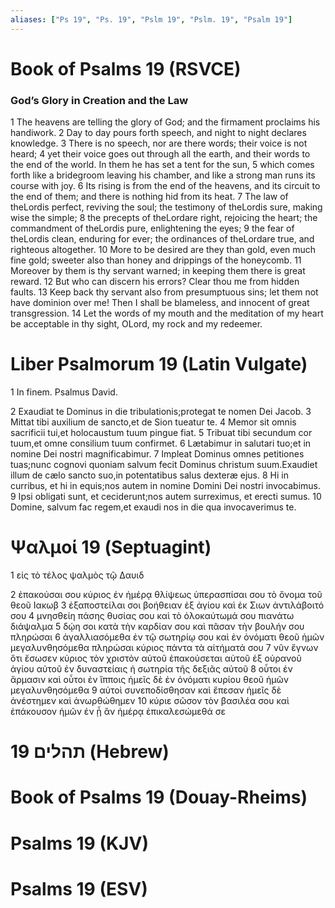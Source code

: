 ```yaml
---
aliases: ["Ps 19", "Ps. 19", "Pslm 19", "Pslm. 19", "Psalm 19"]
---
```



# Book of Psalms 19 (RSVCE)

### God’s Glory in Creation and the Law
1 The heavens are telling the glory of God; and the firmament proclaims his handiwork.
2 Day to day pours forth speech, and night to night declares knowledge.
3 There is no speech, nor are there words; their voice is not heard;
4 yet their voice goes out through all the earth, and their words to the end of the world. In them he has set a tent for the sun,
5 which comes forth like a bridegroom leaving his chamber, and like a strong man runs its course with joy.
6 Its rising is from the end of the heavens, and its circuit to the end of them; and there is nothing hid from its heat.
7 The law of theLordis perfect, reviving the soul; the testimony of theLordis sure, making wise the simple;
8 the precepts of theLordare right, rejoicing the heart; the commandment of theLordis pure, enlightening the eyes;
9 the fear of theLordis clean, enduring for ever; the ordinances of theLordare true, and righteous altogether.
10 More to be desired are they than gold, even much fine gold; sweeter also than honey and drippings of the honeycomb.
11 Moreover by them is thy servant warned; in keeping them there is great reward.
12 But who can discern his errors? Clear thou me from hidden faults.
13 Keep back thy servant also from presumptuous sins; let them not have dominion over me! Then I shall be blameless, and innocent of great transgression.
14 Let the words of my mouth and the meditation of my heart be acceptable in thy sight, OLord, my rock and my redeemer.


# Liber Psalmorum 19 (Latin Vulgate)

1 In finem. Psalmus David.

2 Exaudiat te Dominus in die tribulationis;protegat te nomen Dei Jacob.
3 Mittat tibi auxilium de sancto,et de Sion tueatur te.
4 Memor sit omnis sacrificii tui,et holocaustum tuum pingue fiat.
5 Tribuat tibi secundum cor tuum,et omne consilium tuum confirmet.
6 Lætabimur in salutari tuo;et in nomine Dei nostri magnificabimur.
7 Impleat Dominus omnes petitiones tuas;nunc cognovi quoniam salvum fecit Dominus christum suum.Exaudiet illum de cælo sancto suo,in potentatibus salus dexteræ ejus.
8 Hi in curribus, et hi in equis;nos autem in nomine Domini Dei nostri invocabimus.
9 Ipsi obligati sunt, et ceciderunt;nos autem surreximus, et erecti sumus.
10 Domine, salvum fac regem,et exaudi nos in die qua invocaverimus te.


# Ψαλμοί 19 (Septuagint)

1 εἰς τὸ τέλος ψαλμὸς τῷ Δαυιδ

2 ἐπακούσαι σου κύριος ἐν ἡμέρᾳ θλίψεως ὑπερασπίσαι σου τὸ ὄνομα τοῦ θεοῦ Ιακωβ
3 ἐξαποστείλαι σοι βοήθειαν ἐξ ἁγίου καὶ ἐκ Σιων ἀντιλάβοιτό σου
4 μνησθείη πάσης θυσίας σου καὶ τὸ ὁλοκαύτωμά σου πιανάτω διάψαλμα
5 δῴη σοι κατὰ τὴν καρδίαν σου καὶ πᾶσαν τὴν βουλήν σου πληρώσαι
6 ἀγαλλιασόμεθα ἐν τῷ σωτηρίῳ σου καὶ ἐν ὀνόματι θεοῦ ἡμῶν μεγαλυνθησόμεθα πληρώσαι κύριος πάντα τὰ αἰτήματά σου
7 νῦν ἔγνων ὅτι ἔσωσεν κύριος τὸν χριστὸν αὐτοῦ ἐπακούσεται αὐτοῦ ἐξ οὐρανοῦ ἁγίου αὐτοῦ ἐν δυναστείαις ἡ σωτηρία τῆς δεξιᾶς αὐτοῦ
8 οὗτοι ἐν ἅρμασιν καὶ οὗτοι ἐν ἵπποις ἡμεῖς δὲ ἐν ὀνόματι κυρίου θεοῦ ἡμῶν μεγαλυνθησόμεθα
9 αὐτοὶ συνεποδίσθησαν καὶ ἔπεσαν ἡμεῖς δὲ ἀνέστημεν καὶ ἀνωρθώθημεν
10 κύριε σῶσον τὸν βασιλέα σου καὶ ἐπάκουσον ἡμῶν ἐν ᾗ ἂν ἡμέρᾳ ἐπικαλεσώμεθά σε


# 19 תהלים (Hebrew)


# Book of Psalms 19 (Douay-Rheims)


# Psalms 19 (KJV)


# Psalms 19 (ESV)

